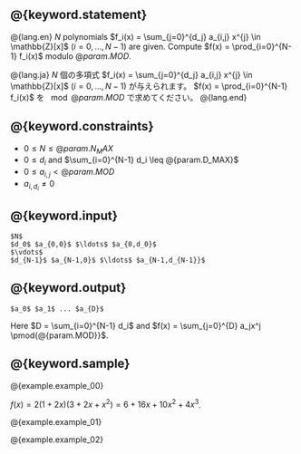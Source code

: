 ## @{keyword.statement}

@{lang.en}
$N$ polynomials $f_i(x) = \sum_{j=0}^{d_j} a_{i,j} x^{j} \in \mathbb{Z}[x]$ ($i=0,\ldots,N-1$) are given. 
Compute $f(x) = \prod_{i=0}^{N-1} f_i(x)$ modulo $@{param.MOD}$. 

@{lang.ja}
$N$ 個の多項式 $f_i(x) = \sum_{j=0}^{d_j} a_{i,j} x^{j} \in \mathbb{Z}[x]$ ($i=0,\ldots,N-1$) が与えられます。
$f(x) = \prod_{i=0}^{N-1} f_i(x)$ を $\mod @{param.MOD}$ で求めてください。
@{lang.end}

## @{keyword.constraints}

- $0 \leq N \leq @{param.N_MAX}$
- $0 \leq d_{i}$ and $\sum_{i=0}^{N-1} d_i \leq @{param.D_MAX}$
- $0 \leq a_{i,j} < @{param.MOD}$
- $a_{i, d_i}\neq 0$

## @{keyword.input}

```
$N$
$d_0$ $a_{0,0}$ $\ldots$ $a_{0,d_0}$
$\vdots$
$d_{N-1}$ $a_{N-1,0}$ $\ldots$ $a_{N-1,d_{N-1}}$
```

## @{keyword.output}

```
$a_0$ $a_1$ ... $a_{D}$
```

Here $D = \sum_{i=0}^{N-1} d_i$ and $f(x) = \sum_{j=0}^{D} a_jx^j \pmod{@{param.MOD}}$. 

## @{keyword.sample}

@{example.example_00}

$f(x) = 2(1+2x)(3+2x+x^2) = 6+16x+10x^2+4x^3$. 

@{example.example_01}

@{example.example_02}
